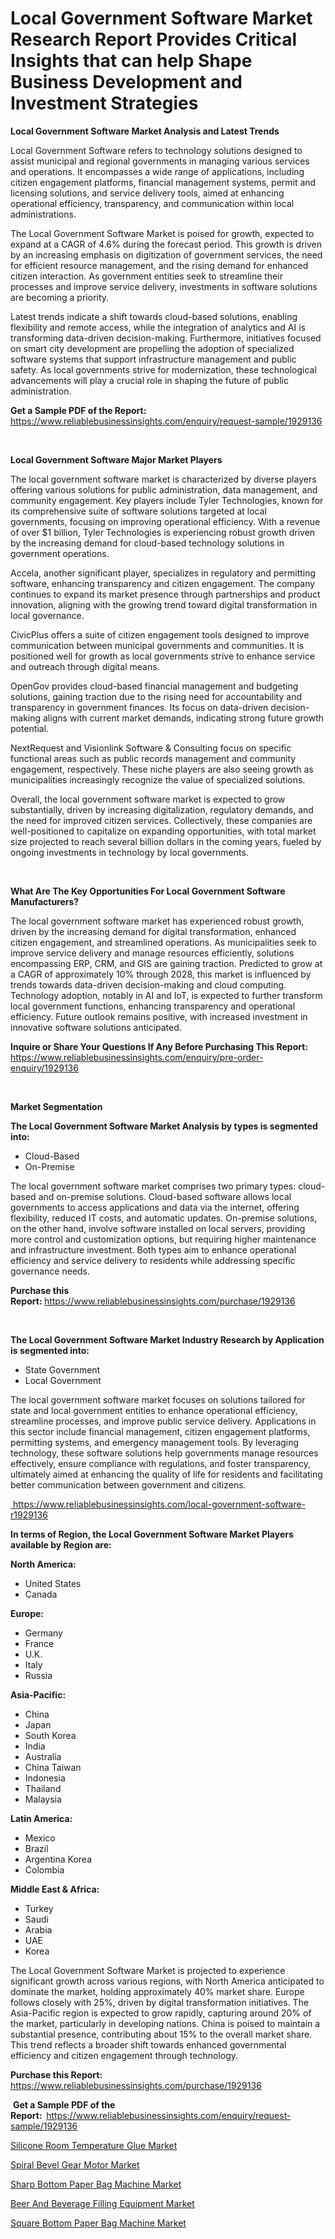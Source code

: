 <p><h1>Local Government Software Market Research Report Provides Critical Insights that can help Shape Business Development and Investment Strategies</h1></p><p><strong>Local Government Software Market Analysis and Latest Trends</strong></p>
<p><p>Local Government Software refers to technology solutions designed to assist municipal and regional governments in managing various services and operations. It encompasses a wide range of applications, including citizen engagement platforms, financial management systems, permit and licensing solutions, and service delivery tools, aimed at enhancing operational efficiency, transparency, and communication within local administrations.</p><p>The Local Government Software Market is poised for growth, expected to expand at a CAGR of 4.6% during the forecast period. This growth is driven by an increasing emphasis on digitization of government services, the need for efficient resource management, and the rising demand for enhanced citizen interaction. As government entities seek to streamline their processes and improve service delivery, investments in software solutions are becoming a priority. </p><p>Latest trends indicate a shift towards cloud-based solutions, enabling flexibility and remote access, while the integration of analytics and AI is transforming data-driven decision-making. Furthermore, initiatives focused on smart city development are propelling the adoption of specialized software systems that support infrastructure management and public safety. As local governments strive for modernization, these technological advancements will play a crucial role in shaping the future of public administration.</p></p>
<p><strong>Get a Sample PDF of the Report:&nbsp;</strong> <a href="https://www.reliablebusinessinsights.com/enquiry/request-sample/1929136?utm_campaign=115&utm_medium=2&utm_source=Github&utm_content=ia&utm_term=25102024&utm_id=local-government-software">https://www.reliablebusinessinsights.com/enquiry/request-sample/1929136</a></p>
<p>&nbsp;</p>
<p><strong>Local Government Software Major Market Players</strong></p>
<p><p>The local government software market is characterized by diverse players offering various solutions for public administration, data management, and community engagement. Key players include Tyler Technologies, known for its comprehensive suite of software solutions targeted at local governments, focusing on improving operational efficiency. With a revenue of over $1 billion, Tyler Technologies is experiencing robust growth driven by the increasing demand for cloud-based technology solutions in government operations.</p><p>Accela, another significant player, specializes in regulatory and permitting software, enhancing transparency and citizen engagement. The company continues to expand its market presence through partnerships and product innovation, aligning with the growing trend toward digital transformation in local governance.</p><p>CivicPlus offers a suite of citizen engagement tools designed to improve communication between municipal governments and communities. It is positioned well for growth as local governments strive to enhance service and outreach through digital means.</p><p>OpenGov provides cloud-based financial management and budgeting solutions, gaining traction due to the rising need for accountability and transparency in government finances. Its focus on data-driven decision-making aligns with current market demands, indicating strong future growth potential.</p><p>NextRequest and Visionlink Software & Consulting focus on specific functional areas such as public records management and community engagement, respectively. These niche players are also seeing growth as municipalities increasingly recognize the value of specialized solutions.</p><p>Overall, the local government software market is expected to grow substantially, driven by increasing digitalization, regulatory demands, and the need for improved citizen services. Collectively, these companies are well-positioned to capitalize on expanding opportunities, with total market size projected to reach several billion dollars in the coming years, fueled by ongoing investments in technology by local governments.</p></p>
<p>&nbsp;</p>
<p><strong>What Are The Key Opportunities For Local Government Software Manufacturers?</strong></p>
<p><p>The local government software market has experienced robust growth, driven by the increasing demand for digital transformation, enhanced citizen engagement, and streamlined operations. As municipalities seek to improve service delivery and manage resources efficiently, solutions encompassing ERP, CRM, and GIS are gaining traction. Predicted to grow at a CAGR of approximately 10% through 2028, this market is influenced by trends towards data-driven decision-making and cloud computing. Technology adoption, notably in AI and IoT, is expected to further transform local government functions, enhancing transparency and operational efficiency. Future outlook remains positive, with increased investment in innovative software solutions anticipated.</p></p>
<p><strong>Inquire or Share Your Questions If Any Before Purchasing This Report:</strong> <a href="https://www.reliablebusinessinsights.com/enquiry/pre-order-enquiry/1929136?utm_campaign=115&utm_medium=2&utm_source=Github&utm_content=ia&utm_term=25102024&utm_id=local-government-software">https://www.reliablebusinessinsights.com/enquiry/pre-order-enquiry/1929136</a></p>
<p>&nbsp;</p>
<p><strong>Market Segmentation</strong></p>
<p><strong>The Local Government Software Market Analysis by types is segmented into:</strong></p>
<p><ul><li>Cloud-Based</li><li>On-Premise</li></ul></p>
<p><p>The local government software market comprises two primary types: cloud-based and on-premise solutions. Cloud-based software allows local governments to access applications and data via the internet, offering flexibility, reduced IT costs, and automatic updates. On-premise solutions, on the other hand, involve software installed on local servers, providing more control and customization options, but requiring higher maintenance and infrastructure investment. Both types aim to enhance operational efficiency and service delivery to residents while addressing specific governance needs.</p></p>
<p><strong>Purchase this Report:&nbsp;</strong><a href="https://www.reliablebusinessinsights.com/purchase/1929136?utm_campaign=115&utm_medium=2&utm_source=Github&utm_content=ia&utm_term=25102024&utm_id=local-government-software">https://www.reliablebusinessinsights.com/purchase/1929136</a></p>
<p>&nbsp;</p>
<p><strong>The Local Government Software Market Industry Research by Application is segmented into:</strong></p>
<p><ul><li>State Government</li><li>Local Government</li></ul></p>
<p><p>The local government software market focuses on solutions tailored for state and local government entities to enhance operational efficiency, streamline processes, and improve public service delivery. Applications in this sector include financial management, citizen engagement platforms, permitting systems, and emergency management tools. By leveraging technology, these software solutions help governments manage resources effectively, ensure compliance with regulations, and foster transparency, ultimately aimed at enhancing the quality of life for residents and facilitating better communication between government and citizens.</p></p>
<p><a href="https://www.reliablebusinessinsights.com/local-government-software-r1929136?utm_campaign=115&utm_medium=2&utm_source=Github&utm_content=ia&utm_term=25102024&utm_id=local-government-software">&nbsp;https://www.reliablebusinessinsights.com/local-government-software-r1929136</a></p>
<p><strong>In terms of Region, the Local Government Software Market Players available by Region are:</strong></p>
<p>
    <p> <strong> North America: </strong>
        <ul>
            <li>United States</li>
            <li>Canada</li>
        </ul>
        </p> 
    <p> <strong> Europe: </strong>
        <ul>
            <li>Germany</li>
            <li>France</li>
            <li>U.K.</li>
            <li>Italy</li>
            <li>Russia</li>
        </ul>
        </p> 
    <p> <strong> Asia-Pacific: </strong>
        <ul>
            <li>China</li>
            <li>Japan</li>
            <li>South Korea</li>
            <li>India</li>
            <li>Australia</li>
            <li>China Taiwan</li>
            <li>Indonesia</li>
            <li>Thailand</li>
            <li>Malaysia</li>
        </ul>
        </p> 
    <p> <strong> Latin America: </strong>
        <ul>
            <li>Mexico</li>
            <li>Brazil</li>
            <li>Argentina Korea</li>
            <li>Colombia</li>
        </ul>
        </p> 
    <p> <strong> Middle East & Africa: </strong>
        <ul>
            <li>Turkey</li>
            <li>Saudi</li>
            <li>Arabia</li>
            <li>UAE</li>
            <li>Korea</li>
        </ul>
    </p>
    </p>
<p><p>The Local Government Software Market is projected to experience significant growth across various regions, with North America anticipated to dominate the market, holding approximately 40% market share. Europe follows closely with 25%, driven by digital transformation initiatives. The Asia-Pacific region is expected to grow rapidly, capturing around 20% of the market, particularly in developing nations. China is poised to maintain a substantial presence, contributing about 15% to the overall market share. This trend reflects a broader shift towards enhanced governmental efficiency and citizen engagement through technology.</p></p>
<p><strong>Purchase this Report: </strong><a href="https://www.reliablebusinessinsights.com/purchase/1929136?utm_campaign=115&utm_medium=2&utm_source=Github&utm_content=ia&utm_term=25102024&utm_id=local-government-software">https://www.reliablebusinessinsights.com/purchase/1929136</a></p>
<p>&nbsp;<strong>Get a Sample PDF of the Report:&nbsp;&nbsp;</strong><a href="https://www.reliablebusinessinsights.com/enquiry/request-sample/1929136?utm_campaign=115&utm_medium=2&utm_source=Github&utm_content=ia&utm_term=25102024&utm_id=local-government-software">https://www.reliablebusinessinsights.com/enquiry/request-sample/1929136</a></p>
<p><strong></strong></p>
<p><p><a href="https://www.linkedin.com/pulse/global-silicone-room-temperature-glue-market-pulse-trends-growth-nessc?utm_campaign=115&utm_medium=2&utm_source=Github&utm_content=ia&utm_term=25102024&utm_id=local-government-software">Silicone Room Temperature Glue Market</a></p><p><a href="https://www.linkedin.com/pulse/spiral-bevel-gear-motor-market-pulse-146-expansion-blueprint-ggwzc?utm_campaign=115&utm_medium=2&utm_source=Github&utm_content=ia&utm_term=25102024&utm_id=local-government-software">Spiral Bevel Gear Motor Market</a></p><p><a href="https://issuu.com/reportprime-2/docs/sharp-bottom-paper-bag-machine-mark_aadb1115b68db1?utm_campaign=115&utm_medium=2&utm_source=Github&utm_content=ia&utm_term=25102024&utm_id=local-government-software">Sharp Bottom Paper Bag Machine Market</a></p><p><a href="https://github.com/fendtankandh/Market-Research-Report-List-1/blob/main/beer-and-beverage-filling-equipment-market.md?utm_campaign=115&utm_medium=2&utm_source=Github&utm_content=ia&utm_term=25102024&utm_id=local-government-software">Beer And Beverage Filling Equipment Market</a></p><p><a href="https://issuu.com/reportprime-2/docs/square-bottom-paper-bag-machine-mar_88403a43029dfc?utm_campaign=115&utm_medium=2&utm_source=Github&utm_content=ia&utm_term=25102024&utm_id=local-government-software">Square Bottom Paper Bag Machine Market</a></p></p>